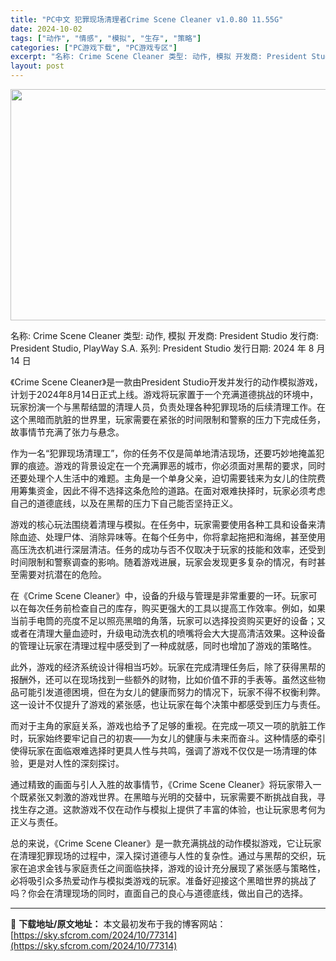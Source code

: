 ```yaml
---
title: "PC中文 犯罪现场清理者Crime Scene Cleaner v1.0.80 11.55G"
date: 2024-10-02
tags: ["动作", "情感", "模拟", "生存", "策略"]
categories: ["PC游戏下载", "PC游戏专区"]
excerpt: "名称: Crime Scene Cleaner 类型: 动作, 模拟 开发商: President Studio 发行商: President Studio, PlayWay S.A. 系列: President Studio 发行日期: 2024 年 8 月 14 日 《Crime Scene C&hellip;"
layout: post
---
```


<img class="aligncenter size-full wp-image-77315" src="https://sky.sfcrom.com/wp-content/uploads/2024/10/2024100208481536.webp" alt="" width="660" height="370" />

名称: Crime Scene Cleaner
类型: 动作, 模拟
开发商: President Studio
发行商: President Studio, PlayWay S.A.
系列: President Studio
发行日期: 2024 年 8 月 14 日

《Crime Scene Cleaner》是一款由President Studio开发并发行的动作模拟游戏，计划于2024年8月14日正式上线。游戏将玩家置于一个充满道德挑战的环境中，玩家扮演一个与黑帮结盟的清理人员，负责处理各种犯罪现场的后续清理工作。在这个黑暗而肮脏的世界里，玩家需要在紧张的时间限制和警察的压力下完成任务，故事情节充满了张力与悬念。

作为一名“犯罪现场清理工”，你的任务不仅是简单地清洁现场，还要巧妙地掩盖犯罪的痕迹。游戏的背景设定在一个充满罪恶的城市，你必须面对黑帮的要求，同时还要处理个人生活中的难题。主角是一个单身父亲，迫切需要钱来为女儿的住院费用筹集资金，因此不得不选择这条危险的道路。在面对艰难抉择时，玩家必须考虑自己的道德底线，以及在黑帮的压力下自己能否坚持正义。

游戏的核心玩法围绕着清理与模拟。在任务中，玩家需要使用各种工具和设备来清除血迹、处理尸体、消除异味等。在每个任务中，你将拿起拖把和海绵，甚至使用高压洗衣机进行深层清洁。任务的成功与否不仅取决于玩家的技能和效率，还受到时间限制和警察调查的影响。随着游戏进展，玩家会发现更多复杂的情况，有时甚至需要对抗潜在的危险。

在《Crime Scene Cleaner》中，设备的升级与管理是非常重要的一环。玩家可以在每次任务前检查自己的库存，购买更强大的工具以提高工作效率。例如，如果当前手电筒的亮度不足以照亮黑暗的角落，玩家可以选择投资购买更好的设备；又或者在清理大量血迹时，升级电动洗衣机的喷嘴将会大大提高清洁效果。这种设备的管理让玩家在清理过程中感受到了一种成就感，同时也增加了游戏的策略性。

此外，游戏的经济系统设计得相当巧妙。玩家在完成清理任务后，除了获得黑帮的报酬外，还可以在现场找到一些额外的财物，比如价值不菲的手表等。虽然这些物品可能引发道德困境，但在为女儿的健康而努力的情况下，玩家不得不权衡利弊。这一设计不仅提升了游戏的紧张感，也让玩家在每个决策中都感受到压力与责任。

而对于主角的家庭关系，游戏也给予了足够的重视。在完成一项又一项的肮脏工作时，玩家始终要牢记自己的初衷——为女儿的健康与未来而奋斗。这种情感的牵引使得玩家在面临艰难选择时更具人性与共鸣，强调了游戏不仅仅是一场清理的体验，更是对人性的深刻探讨。

通过精致的画面与引人入胜的故事情节，《Crime Scene Cleaner》将玩家带入一个既紧张又刺激的游戏世界。在黑暗与光明的交替中，玩家需要不断挑战自我，寻找生存之道。这款游戏不仅在动作与模拟上提供了丰富的体验，也让玩家思考何为正义与责任。

总的来说，《Crime Scene Cleaner》是一款充满挑战的动作模拟游戏，它让玩家在清理犯罪现场的过程中，深入探讨道德与人性的复杂性。通过与黑帮的交织，玩家在追求金钱与家庭责任之间面临抉择，游戏的设计充分展现了紧张感与策略性，必将吸引众多热爱动作与模拟类游戏的玩家。准备好迎接这个黑暗世界的挑战了吗？你会在清理现场的同时，直面自己的良心与道德底线，做出自己的选择。

---
📖 **下载地址/原文地址：** 本文最初发布于我的博客网站：[https://sky.sfcrom.com/2024/10/77314](https://sky.sfcrom.com/2024/10/77314)
